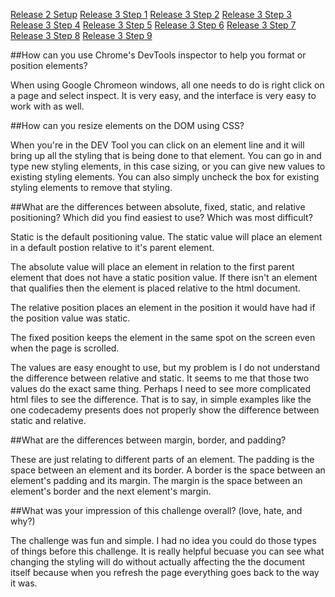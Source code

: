 [Release 2 Setup](imgs/challenge-34_1.png)
[Release 3 Step 1](imgs/step-1.png)
[Release 3 Step 2](imgs/step-2.png)
[Release 3 Step 3](imgs/step-3.png)
[Release 3 Step 4](imgs/step-4.png)
[Release 3 Step 5](imgs/step-5.png)
[Release 3 Step 6](imgs/step-6.png)
[Release 3 Step 7](imgs/step-7.png)
[Release 3 Step 8](imgs/step-8.png)
[Release 3 Step 9](imgs/step-9.png)

##How can you use Chrome's DevTools inspector to help you format or position elements?

When using Google Chromeon windows, all one needs to do is right click on a page and select
inspect. It is very easy, and the interface is very easy to work with as well. 

##How can you resize elements on the DOM using CSS?

When you're in the DEV Tool you can click on an element line and it will bring
up all the styling that is being done to that element. You can go in and type
new styling elements, in this case sizing, or you can give new values to existing
styling elements. You can also simply uncheck the box for existing styling elements
to remove that styling.

##What are the differences between absolute, fixed, static, and relative positioning? Which did you find easiest to use? Which was most difficult?

Static is the default positioning value. The static value will place an element in
a default postion relative to it's parent element. 

The absolute value will place an element in relation to the first parent element that
does not have a static position value. If there isn't an element that qualifies then
the element is placed relative to the html document. 

The relative position places an element in the position it would have had if the position
value was static.

The fixed position keeps the element in the same spot on the screen even when the 
page is scrolled. 

The values are easy enought to use, but my problem is I do not understand the difference
between relative and static. It seems to me that those two values do the exact same thing.
Perhaps I need to see more complicated html files to see the difference. That is to say,
in simple examples like the one codecademy presents does not properly show the difference
between static and relative. 

##What are the differences between margin, border, and padding?

These are just relating to different parts of an element. The padding is the space
between an element and its border. A border is the space between an element's padding
and its margin. The margin is the space between an element's border and the next element's
margin. 

##What was your impression of this challenge overall? (love, hate, and why?)

The challenge was fun and simple. I had no idea you could do those types of things 
before this challenge. It is really helpful becuase you can see what changing 
the styling will do without actually affecting the the document itself because when
you refresh the page everything goes back to the way it was. 